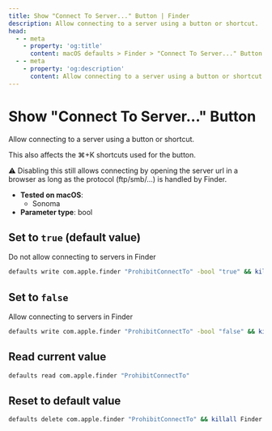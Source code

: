 ```yaml
---
title: Show "Connect To Server..." Button | Finder
description: Allow connecting to a server using a button or shortcut.
head:
  - - meta
    - property: 'og:title'
      content: macOS defaults > Finder > "Connect To Server..." Button
  - - meta
    - property: 'og:description'
      content: Allow connecting to a server using a button or shortcut.
---
```


# Show "Connect To Server..." Button

Allow connecting to a server using a button or shortcut.

This also affects the ⌘+K shortcuts used for the button.

⚠️ Disabling this still allows connecting by opening the server url in a browser as long as the protocol (ftp/smb/...) is handled by Finder.

<!-- break lists -->

- **Tested on macOS**:
  - Sonoma
- **Parameter type**: bool

## Set to `true` (default value)

Do not allow connecting to servers in Finder

```bash
defaults write com.apple.finder "ProhibitConnectTo" -bool "true" && killall Finder
```

## Set to `false`

Allow connecting to servers in Finder

```bash
defaults write com.apple.finder "ProhibitConnectTo" -bool "false" && killall Finder
```

## Read current value

```bash
defaults read com.apple.finder "ProhibitConnectTo"
```

## Reset to default value

```bash
defaults delete com.apple.finder "ProhibitConnectTo" && killall Finder
```
